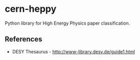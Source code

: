 # cern-heppy
Python library for High Energy Physics paper classification.

## References

* DESY Thesaurus - http://www-library.desy.de/guide1.html 
